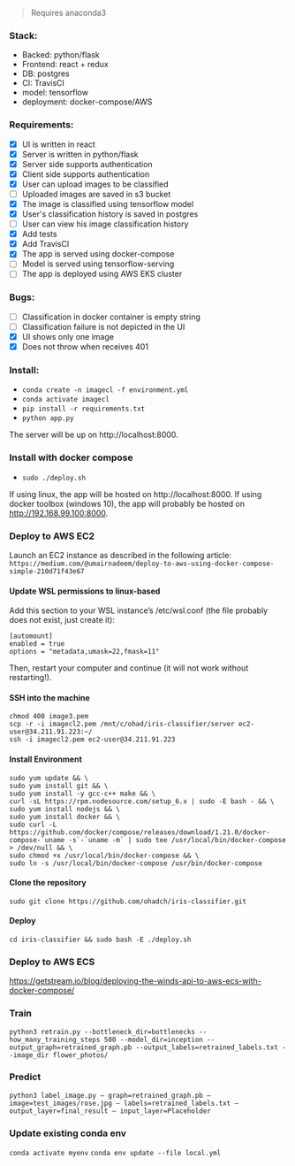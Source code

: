 > Requires anaconda3

### Stack:
- Backed: python/flask
- Frontend: react + redux
- DB: postgres
- CI: TravisCI
- model: tensorflow
- deployment: docker-compose/AWS

### Requirements:
- [X] UI is written in react
- [X] Server is written in python/flask
- [X] Server side supports authentication
- [X] Client side supports authentication
- [X] User can upload images to be classified
- [ ] Uploaded images are saved in s3 bucket
- [X] The image is classified using tensorflow model
- [X] User's classification history is saved in postgres
- [ ] User can view his image classification history
- [X] Add tests
- [X] Add TravisCI
- [X] The app is served using docker-compose
- [ ] Model is served using tensorflow-serving
- [ ] The app is deployed using AWS EKS cluster

### Bugs:
- [ ] Classification in docker container is empty string
- [ ] Classification failure is not depicted in the UI
- [X] UI shows only one image
- [X] Does not throw when receives 401

### Install:
- `conda create -n imagecl -f environment.yml`
- `conda activate imagecl`
- `pip install -r requirements.txt`
- `python app.py`

The server will be up on http://localhost:8000.

### Install with docker compose
- `sudo ./deploy.sh`

If using linux, the app will be hosted on http://localhost:8000. 
If using docker toolbox (windows 10), the app will probably be hosted on http://192.168.99.100:8000.


### Deploy to AWS EC2
Launch an EC2 instance as described in the following article:
`https://medium.com/@umairnadeem/deploy-to-aws-using-docker-compose-simple-210d71f43e67`


#### Update WSL permissions to linux-based
Add this section to your WSL instance’s /etc/wsl.conf (the file probably does not exist, just create it):

    [automount]
    enabled = true
    options = "metadata,umask=22,fmask=11"

Then, restart your computer and continue (it will not work without restarting!).

#### SSH into the machine
    chmod 400 image3.pem
    scp -r -i imagecl2.pem /mnt/c/ohad/iris-classifier/server ec2-user@34.211.91.223:~/
    ssh -i imagecl2.pem ec2-user@34.211.91.223

#### Install Environment
    sudo yum update && \
    sudo yum install git && \
    sudo yum install -y gcc-c++ make && \
    curl -sL https://rpm.nodesource.com/setup_6.x | sudo -E bash - && \
    sudo yum install nodejs && \
    sudo yum install docker && \
    sudo curl -L https://github.com/docker/compose/releases/download/1.21.0/docker-compose-`uname -s`-`uname -m` | sudo tee /usr/local/bin/docker-compose > /dev/null && \
    sudo chmod +x /usr/local/bin/docker-compose && \
    sudo ln -s /usr/local/bin/docker-compose /usr/bin/docker-compose


#### Clone the repository
    sudo git clone https://github.com/ohadch/iris-classifier.git

#### Deploy
    cd iris-classifier && sudo bash -E ./deploy.sh

### Deploy to AWS ECS
https://getstream.io/blog/deploying-the-winds-api-to-aws-ecs-with-docker-compose/

### Train
`python3 retrain.py --bottleneck_dir=bottlenecks --how_many_training_steps 500 --model_dir=inception --output_graph=retrained_graph.pb --output_labels=retrained_labels.txt --image_dir flower_photos/`

### Predict
`python3 label_image.py — graph=retrained_graph.pb — image=test_images/rose.jpg — labels=retrained_labels.txt — output_layer=final_result — input_layer=Placeholder`

### Update existing conda env
`conda activate myenv`
`conda env update --file local.yml`
